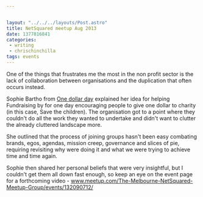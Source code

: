```yaml
---


layout: "../../../layouts/Post.astro"
title: NetSquared meetup Aug 2013
date: 1377816841
categories:
 - writing
 - chrischinchilla
tags: events
---
```


One of the things that frustrates me the most in the non profit sector is the lack of collaboration between organisations and the duplication that often occurs instead.

Sophie Bartho from <a href="https://www.1dollarday.org/" target="_blank">One dollar day</a> explained her idea for helping Fundraising by for one day encouraging people to give one dollar to charity (in this case, Save the children). The organisation got to a point where they couldn't do all the work they wanted to undertake and didn't want to clutter the already cluttered landscape more.

She outlined that the process of joining groups hasn't been easy combating brands, egos, agendas, mission creep, governance and slices of pie, requiring revisiting why were doing it and what we were trying to achieve time and time again.

Sophie then shared her personal beliefs that were very insightful, but I couldn't get them all down fast enough, so keep an eye on the event page for a forthcoming video - <a href="https://www.meetup.com/The-Melbourne-NetSquared-Meetup-Group/events/132090712/" target="_blank">www.meetup.com/The-Melbourne-NetSquared-Meetup-Group/events/132090712/</a>
